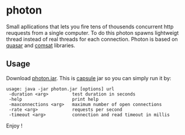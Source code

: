 photon
======
Small apllications that lets you fire tens of thousends concurrent http reuquests from a single computer.
To do this photon spawns lightweigt thread  instead of real threads for each connection. Photon is based on [quasar](http://github.com/puniverse/quasar) and [comsat](http://github.com/puniverse/comsat) libraries.

## Usage
Download [photon.jar](https://github.com/puniverse/photon/releases). This is [capsule](http://github.com/puniverse/capsule) jar so you can simply run it by:
```
usage: java -jar photon.jar [options] url
 -duration <arg>         test duration in seconds
 -help                   print help
 -maxconnections <arg>   maximum number of open connections
 -rate <arg>             requests per second
 -timeout <arg>          connection and read timeout in millis
``` 
Enjoy !
